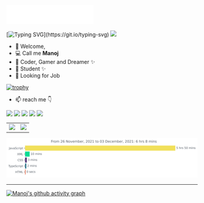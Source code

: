<img src=images/header.svg alt="Hi there! How are you doing?"/>

[![Typing SVG](https://readme-typing-svg.herokuapp.com?color=%23C90CFF&multiline=true&height=60&lines=Final+Year+Student%2C;____"Self-Learner".)](https://git.io/typing-svg)
![](https://komarev.com/ghpvc/?username=Manoj0Marmat&color=blueviolet&style=plastic)



- 👋 Welcome,
- 💻 Call me <b>Manoj</b>
- 💞️ Coder, Gamer and Dreamer ✨
- 🌱 Student ✨
- 👀 Looking for Job

[![trophy](https://github-profile-trophy.vercel.app/?username=Manoj0Marmat&column=4&row=1)](https://github.com/Manoj0Marmat)

- 📫 reach me  👇

[![](https://img.shields.io/badge/Manoj_Marmat-%23181717?style=for-the-badge&logo=linkedin&logoColor=0077b5&color=blueviolet&labelColor=black)](https://www.linkedin.com/in/manoj-marmat-974027190/)
[![](https://img.shields.io/badge/Manoj_Marmat-%23181717?style=for-the-badge&logo=instagram&color=blueviolet&labelColor=black)](https://www.instagram.com/m.a.n.o.j_m.a.r.m.a.t/)
[![](https://img.shields.io/badge/Manoj_Marmat-%23181717?style=for-the-badge&logo=upwork&color=blueviolet&labelColor=black)](https://www.upwork.com/freelancers/~01e61ea9e0fd2c4048)
[![](https://img.shields.io/badge/Manoj_Marmat-%23181717?style=for-the-badge&logo=gmail&color=blueviolet&labelColor=black)](https://www.manojmarmat762000@gmail.com)
[![](https://img.shields.io/badge/Manoj_Marmat-%23181717?style=for-the-badge&logo=facebook&color=blueviolet&labelColor=black)](https://www.facebook.com/manoj.marmat.10/)


<table><tr><td><img src="https://github-readme-stats.vercel.app/api?username=Manoj0Marmat&show_icons=true&theme=outrun" /></td><td><img src="http://github-readme-streak-stats.herokuapp.com?user=Manoj0Marmat&theme=midnight-purple"/></td></tr></table>

<a href="https://github.com/Manoj0Marmat"><img src="https://github.com/Manoj0Marmat/Manoj0Marmat/blob/main/images/stat.svg" alt="Avinal WakaTime Activity" align=center/></a>



<hr>

<!-- [![GitHub Streak](http://github-readme-streak-stats.herokuapp.com?user=Manoj0Marmat&theme=blood-dark)](https://git.io/streak-stats) [![Top Langs](https://github-readme-stats.vercel.app/api/top-langs/?username=Manoj0Marmat&layout=compact&theme=dracula&langs_count=5)](https://github.com/Manoj0Marmat/github-readme-stats) -->



[![Manoj's github activity graph](https://activity-graph.herokuapp.com/graph?username=Manoj0Marmat&theme=rogue)](https://github.com/Manoj0Marmat)





<!--
**Manoj0Marmat/Manoj0Marmat** is a ✨ _special_ ✨ repository because its `README.md` (this file) appears on your GitHub profile.

Here are some ideas to get you started:

- 🔭 I’m currently working on ...
- 🌱 I’m currently learning ...
- 👯 I’m looking to collaborate on ...
- 🤔 I’m looking for help with ...
- 💬 Ask me about ...
- 📫 How to reach me: ...
- 😄 Pronouns: ...
- ⚡ Fun fact: ...
-->
